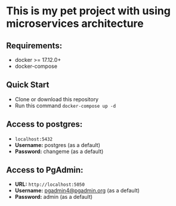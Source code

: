 # This is my pet project with using microservices architecture


## Requirements:
* docker >= 17.12.0+
* docker-compose

## Quick Start
* Clone or download this repository
* Run this command `docker-compose up -d`

## Access to postgres: 
* `localhost:5432`
* **Username:** postgres (as a default)
* **Password:** changeme (as a default)

## Access to PgAdmin: 
* **URL:** `http://localhost:5050`
* **Username:** pgadmin4@pgadmin.org (as a default)
* **Password:** admin (as a default)
